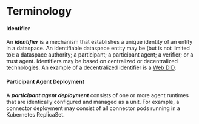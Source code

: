 # Terminology

#### Identifier

An __*identifier*__ is a mechanism that establishes a unique identity of an entity in a dataspace. An identifiable dataspace entity may be (but is not limited to): a dataspace authority; a participant; a participant agent; a verifier; or a trust agent. Identifiers may be based on centralized or decentralized technologies. An example of a decentralized identifier is a [Web DID](https://w3c-ccg.github.io/did-method-web/).

#### Participant Agent Deployment

A __*participant agent deployment*__ consists of one or more agent runtimes that are identically configured and managed as a unit. For example, a connector deployment may consist of all connector pods running in a Kubernetes ReplicaSet. 